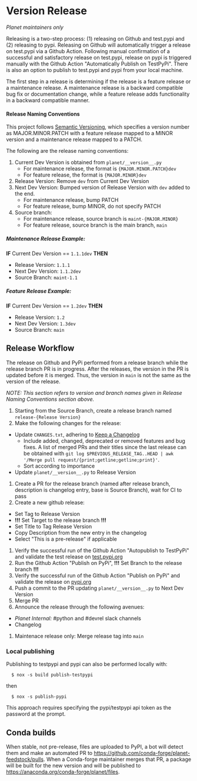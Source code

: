 # Version Release

*Planet maintainers only*

Releasing is a two-step process: (1) releasing on Github and test.pypi and (2) releasing to pypi. Releasing on Github will automatically trigger a release on test.pypi via a Github Action. Following manual confirmation of a successful and satisfactory release on test.pypi, release on pypi is triggered manually with the Github Action "Automatically Publish on TestPyPi". There is also an option to publish to test.pypi and pypi from your local machine.

The first step in a release is determining if the release is a feature release or a maintenance release. A maintenance release is a backward compatible bug fix or documentation change, while a feature release adds functionality in a backward compatible manner.

#### Release Naming Conventions

This project follows [Semantic Versioning](https://semver.org/spec/v2.0.0.html), which specifies a version number as MAJOR.MINOR.PATCH with a feature release mapped to a MINOR version and a maintenance release mapped to a PATCH.

The following are the release naming conventions:

1. Current Dev Version is obtained from `planet/__version__.py`
    * For maintenance release, the format is `{MAJOR.MINOR.PATCH}dev`
    * For feature release, the format is `{MAJOR.MINOR}dev`
3. Release Version: Remove `dev` from Current Dev Version
4. Next Dev Version: Bumped version of Release Version with `dev` added to the end.
    * For maintenance release, bump PATCH
    * For feature release, bump MINOR, do not specify PATCH
5. Source branch:
    * For maintenance release, source branch is `maint-{MAJOR.MINOR}`
    * For feature release, source branch is the main branch, `main`


##### Maintenance Release Example:

**IF** Current Dev Version ==  `1.1.1dev` **THEN**
  * Release Version: `1.1.1`
  * Next Dev Version: `1.1.2dev`
  * Source Branch: `maint-1.1`


##### Feature Release Example:

**IF** Current Dev Version ==  `1.2dev` **THEN**
  * Release Version: `1.2`
  * Next Dev Version: `1.3dev`
  * Source Branch: `main`


## Release Workflow

The release on Github and PyPi performed from a release branch while the release branch PR is in progress. After the releases, the version in the PR is updated before it is merged. Thus, the version in `main` is not the same as the version of the release.

*NOTE: This section refers to version and branch names given in Release Naming Conventions section above.*

1. Starting from the Source Branch, create a release branch named `release-{Release Version}`
1. Make the following changes for the release:
  * Update `CHANGES.txt`, adhering to [Keep a Changelog](https://keepachangelog.com/)
    * Include added, changed, deprecated or removed features and bug fixes.
       A list of merged PRs and their titles since the last release can be obtained with `git log $PREVIOUS_RELEASE_TAG..HEAD | awk '/Merge pull request/{print;getline;getline;print}'`.
    * Sort according to importance
  * Update `planet/__version__.py` to Release Version
1. Create a PR for the release branch (named after release branch, description is changelog entry, base is Source Branch), wait for CI to pass
1. Create a new github release:
  * Set Tag to Release Version
  * **!!!** Set Target to the release branch **!!!**
  * Set Title to Tag Release Version
  * Copy Description from the new entry in the changelog
  * Select "This is a pre-release" if applicable
1. Verify the successful run of the Github Action "Autopublish to TestPyPi" and validate the test release on [test.pypi.org](https://test.pypi.org/project/planet/)
1. Run the Github Action "Publish on PyPi", **!!!** Set Branch to the release branch **!!!**
1. Verify the successful run of the Github Action "Publish on PyPi" and validate the release on [pypi.org](https://pypi.org/project/planet/)
1. Push a commit to the PR updating `planet/__version__.py` to Next Dev Version
1. Merge PR
1. Announce the release through the following avenues:
 * *Planet Internal:* #python and #devrel slack channels
 * Changelog
1. Maintenace release only: Merge release tag into `main`


### Local publishing

Publishing to testpypi and pypi can also be performed locally with:

```console
  $ nox -s build publish-testpypi
```
then
```console
  $ nox -s publish-pypi
```

This approach requires specifying the pypi/testpypi api token as the password at the prompt.


## Conda builds

When stable, not pre-release, files are uploaded to PyPI, a bot will detect them and make an automated PR to https://github.com/conda-forge/planet-feedstock/pulls. When a Conda-forge maintainer merges that PR, a package will be built for the new version and will be published to https://anaconda.org/conda-forge/planet/files.
